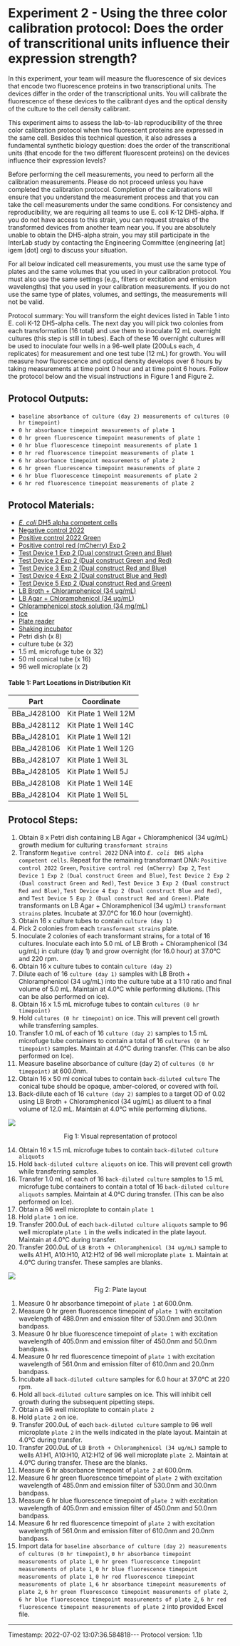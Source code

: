 # Experiment 2 - Using the three color calibration protocol: Does the order of transcritional units influence their expression strength?

In this experiment, your team will measure the fluorescence of six devices that encode two fluorescence proteins in two transcriptional units. The devices differ in the order of the transcriptional units. You will calibrate the fluorescence of these devices to the calibrant dyes and the optical density of the culture to the cell density calibrant.

This experiment aims to assess the lab-to-lab reproducibility of the three color calibration protocol when two fluorescent proteins are expressed in the same cell. Besides this technical question, it also adresses a fundamental synthetic biology question: does the order of the transcritional units (that encode for the two different fluorescent proteins) on the devices influence their expression levels?

Before performing the cell measurements, you need to perform all the calibration measurements. Please do not proceed unless you have completed the calibration protocol. Completion of the calibrations will ensure that you understand the measurement process and that you can take the cell measurements under the same conditions. For consistency and reproducibility, we are requiring all teams to use E. coli K-12 DH5-alpha. If you do not have access to this strain, you can request streaks of the transformed devices from another team near you. If you are absolutely unable to obtain the DH5-alpha strain, you may still participate in the InterLab study by contacting the Engineering Committee (engineering [at] igem [dot] org) to discuss your situation.

For all below indicated cell measurements, you must use the same type of plates and the same volumes that you used in your calibration protocol. You must also use the same settings (e.g., filters or excitation and emission wavelengths) that you used in your calibration measurements. If you do not use the same type of plates, volumes, and settings, the measurements will not be valid.

Protocol summary: You will transform the eight devices listed in Table 1 into E. coli K-12 DH5-alpha cells. The next day you will pick two colonies from each transformation (16 total) and use them to inoculate 12 mL overnight cultures (this step is still in tubes). Each of these 16 overnight cultures will be used to inoculate four wells in a 96-well plate (200uLs each, 4 replicates) for measurement and one test tube (12 mL) for growth. You will measure how fluorescence and optical density develops over 6 hours by taking measurements at time point 0 hour and at time point 6 hours. Follow the protocol below and the visual instructions in Figure 1 and Figure 2.


## Protocol Outputs:
* `baseline absorbance of culture (day 2) measurements of cultures (0 hr timepoint)`
* `0 hr absorbance timepoint measurements of plate 1`
* `0 hr green fluorescence timepoint measurements of plate 1`
* `0 hr blue fluorescence timepoint measurements of plate 1`
* `0 hr red fluorescence timepoint measurements of plate 1`
* `6 hr absorbance timepoint measurements of plate 2`
* `6 hr green fluorescence timepoint measurements of plate 2`
* `6 hr blue fluorescence timepoint measurements of plate 2`
* `6 hr red fluorescence timepoint measurements of plate 2`


## Protocol Materials:
* [_E. coli_ DH5 alpha competent cells](https://identifiers.org/taxonomy:668369)
* [Negative control 2022](http://parts.igem.org/Part:BBa_J428100)
* [Positive control 2022 Green](http://parts.igem.org/Part:BBa_J428112)
* [Positive control red (mCherry) Exp 2](http://parts.igem.org/Part:BBa_J428101)
* [Test Device 1 Exp 2 (Dual construct Green and Blue)](http://parts.igem.org/Part:BBa_J428106)
* [Test Device 2 Exp 2 (Dual construct Green and Red)](http://parts.igem.org/Part:BBa_J428107)
* [Test Device 3 Exp 2 (Dual construct Red and Blue)](http://parts.igem.org/Part:BBa_J428105)
* [Test Device 4 Exp 2 (Dual construct Blue and Red)](http://parts.igem.org/Part:BBa_J428108)
* [Test Device 5 Exp 2 (Dual construct Red and Green)](http://parts.igem.org/Part:BBa_J428104)
* [LB Broth + Chloramphenicol (34 ug/mL)]()
* [LB Agar + Chloramphenicol (34 ug/mL)]()
* [Chloramphenicol stock solution (34 mg/mL)](https://pubchem.ncbi.nlm.nih.gov/compound/5959)
* [Ice]()
* [Plate reader]()
* [Shaking incubator]()
* Petri dish (x 8)
* culture tube (x 32)
* 1.5 mL microfuge tube (x 32)
* 50 ml conical tube (x 16)
* 96 well microplate (x 2)


#### Table 1: Part Locations in Distribution Kit
| Part | Coordinate |
| ---- | -------------- |
|BBa_J428100|Kit Plate 1 Well 12M|
|BBa_J428112|Kit Plate 1 Well 14C|
|BBa_J428101|Kit Plate 1 Well 12I|
|BBa_J428106|Kit Plate 1 Well 12G|
|BBa_J428107|Kit Plate 1 Well 3L|
|BBa_J428105|Kit Plate 1 Well 5J|
|BBa_J428108|Kit Plate 1 Well 14E|
|BBa_J428104|Kit Plate 1 Well 5L|


## Protocol Steps:
1. Obtain 8 x Petri dish containing LB Agar + Chloramphenicol (34 ug/mL) growth medium for culturing `transformant strains`
2. Transform `Negative control 2022` DNA into _`E. coli`_ ` DH5 alpha competent cells`. Repeat for the remaining transformant DNA:  `Positive control 2022 Green`, `Positive control red (mCherry) Exp 2`, `Test Device 1 Exp 2 (Dual construct Green and Blue)`, `Test Device 2 Exp 2 (Dual construct Green and Red)`, `Test Device 3 Exp 2 (Dual construct Red and Blue)`, `Test Device 4 Exp 2 (Dual construct Blue and Red)`, and `Test Device 5 Exp 2 (Dual construct Red and Green)`. Plate transformants on LB Agar + Chloramphenicol (34 ug/mL) `transformant strains` plates. Incubate at 37.0°C for 16.0 hour (overnight).
3. Obtain 16 x culture tubes to contain `culture (day 1)`
4. Pick 2 colonies from each `transformant strains` plate.
5. Inoculate 2 colonies of each transformant strains, for a total of 16 cultures. Inoculate each into 5.0 mL of LB Broth + Chloramphenicol (34 ug/mL) in culture (day 1) and grow overnight (for 16.0 hour) at 37.0°C and 220 rpm.
6. Obtain 16 x culture tubes to contain `culture (day 2)`
7. Dilute each of 16 `culture (day 1)` samples with LB Broth + Chloramphenicol (34 ug/mL) into the culture tube at a 1:10 ratio and final volume of 5.0 mL. Maintain at 4.0°C while performing dilutions. (This can be also performed on ice).
8. Obtain 16 x 1.5 mL microfuge tubes to contain `cultures (0 hr timepoint)`
9. Hold `cultures (0 hr timepoint)` on ice. This will prevent cell growth while transferring samples.
10. Transfer 1.0 mL of each of 16 `culture (day 2)` samples to 1.5 mL microfuge tube containers to contain a total of 16 `cultures (0 hr timepoint)` samples. Maintain at 4.0°C during transfer. (This can be also performed on Ice).
11. Measure baseline absorbance of culture (day 2) of `cultures (0 hr timepoint)` at 600.0nm.
12. Obtain 16 x 50 ml conical tubes to contain `back-diluted culture` The conical tube should be opaque, amber-colored, or covered with foil.
13. Back-dilute each of 16 `culture (day 2)` samples to a target OD of 0.02 using LB Broth + Chloramphenicol (34 ug/mL) as diluent to a final volume of 12.0 mL. Maintain at 4.0°C while performing dilutions.

![](Exp1_2_protocol_published.png)
<p align="center">Fig 1: Visual representation of protocol</p>

14. Obtain 16 x 1.5 mL microfuge tubes to contain `back-diluted culture aliquots`
15. Hold `back-diluted culture aliquots` on ice. This will prevent cell growth while transferring samples.
16. Transfer 1.0 mL of each of 16 `back-diluted culture` samples to 1.5 mL microfuge tube containers to contain a total of 16 `back-diluted culture aliquots` samples. Maintain at 4.0°C during transfer. (This can be also performed on Ice).
17. Obtain a 96 well microplate to contain `plate 1`
18. Hold `plate 1` on ice.
19. Transfer 200.0uL of each `back-diluted culture aliquots` sample to 96 well microplate `plate 1` in the wells indicated in the plate layout.
 Maintain at 4.0°C during transfer.
20. Transfer 200.0uL of `LB Broth + Chloramphenicol (34 ug/mL)` sample to wells A1:H1, A10:H10, A12:H12 of  96 well microplate `plate 1`. Maintain at 4.0°C during transfer. These samples are blanks.

![](Layout_Exp2.png)
<p align="center">Fig 2: Plate layout</p>

1.  Measure 0 hr absorbance timepoint of `plate 1` at 600.0nm.
2.  Measure 0 hr green fluorescence timepoint of `plate 1` with excitation wavelength of 488.0nm and emission filter of 530.0nm and 30.0nm bandpass.
3.  Measure 0 hr blue fluorescence timepoint of `plate 1` with excitation wavelength of 405.0nm and emission filter of 450.0nm and 50.0nm bandpass.
4.  Measure 0 hr red fluorescence timepoint of `plate 1` with excitation wavelength of 561.0nm and emission filter of 610.0nm and 20.0nm bandpass.
5.  Incubate all `back-diluted culture` samples for 6.0 hour at 37.0°C at 220 rpm.
6.  Hold all `back-diluted culture` samples on ice. This will inhibit cell growth during the subsequent pipetting steps.
7.  Obtain a 96 well microplate to contain `plate 2`
8.  Hold `plate 2` on ice.
9.  Transfer 200.0uL of each `back-diluted culture` sample to 96 well microplate `plate 2` in the wells indicated in the plate layout.
 Maintain at 4.0°C during transfer.
30. Transfer 200.0uL of `LB Broth + Chloramphenicol (34 ug/mL)` sample to wells A1:H1, A10:H10, A12:H12 of  96 well microplate `plate 2`. Maintain at 4.0°C during transfer. These are the blanks.
31. Measure 6 hr absorbance timepoint of `plate 2` at 600.0nm.
32. Measure 6 hr green fluorescence timepoint of `plate 2` with excitation wavelength of 485.0nm and emission filter of 530.0nm and 30.0nm bandpass.
33. Measure 6 hr blue fluorescence timepoint of `plate 2` with excitation wavelength of 405.0nm and emission filter of 450.0nm and 50.0nm bandpass.
34. Measure 6 hr red fluorescence timepoint of `plate 2` with excitation wavelength of 561.0nm and emission filter of 610.0nm and 20.0nm bandpass.
35. Import data for `baseline absorbance of culture (day 2) measurements of cultures (0 hr timepoint)`, `0 hr absorbance timepoint measurements of plate 1`, `0 hr green fluorescence timepoint measurements of plate 1`, `0 hr blue fluorescence timepoint measurements of plate 1`, `0 hr red fluorescence timepoint measurements of plate 1`, `6 hr absorbance timepoint measurements of plate 2`, `6 hr green fluorescence timepoint measurements of plate 2`, `6 hr blue fluorescence timepoint measurements of plate 2`, `6 hr red fluorescence timepoint measurements of plate 2` into provided Excel file.
---
Timestamp: 2022-07-02 13:07:36.584818---
Protocol version: 1.1b